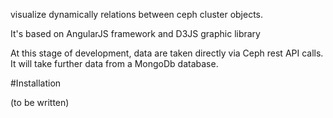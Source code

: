  visualize dynamically relations between ceph cluster objects.

 It's based on AngularJS framework and D3JS graphic library

 At this stage of development, data are taken directly via Ceph rest API calls.
 It will take further data from a MongoDb database.

 #Installation

(to be written)